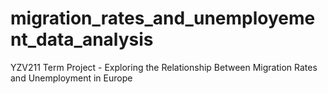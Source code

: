 # migration_rates_and_unemployement_data_analysis
YZV211 Term Project - Exploring the Relationship Between Migration Rates and Unemployment in Europe
